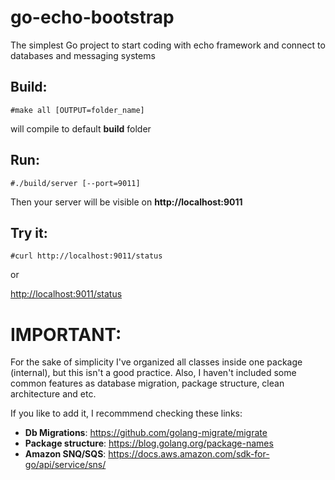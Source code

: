 # go-echo-bootstrap
The simplest Go project to start coding with echo framework and connect to databases and messaging systems

## Build: 
```shell
#make all [OUTPUT=folder_name]
``` 
will compile to default **build** folder 

## Run:
```shell
#./build/server [--port=9011]
```

Then your server will be visible on **http://localhost:9011**

## Try it:

```shell
#curl http://localhost:9011/status
```
or

[http://localhost:9011/status](http://localhost:9011/status)

# IMPORTANT:

For the sake of simplicity I've organized all classes inside one package (internal), but this isn't a good practice. Also, I haven't included some common features as database migration, package structure, clean architecture and etc.

If you like to add it, I recommmend checking these links:

- **Db Migrations**: https://github.com/golang-migrate/migrate
- **Package structure**: https://blog.golang.org/package-names
- **Amazon SNQ/SQS**: https://docs.aws.amazon.com/sdk-for-go/api/service/sns/
